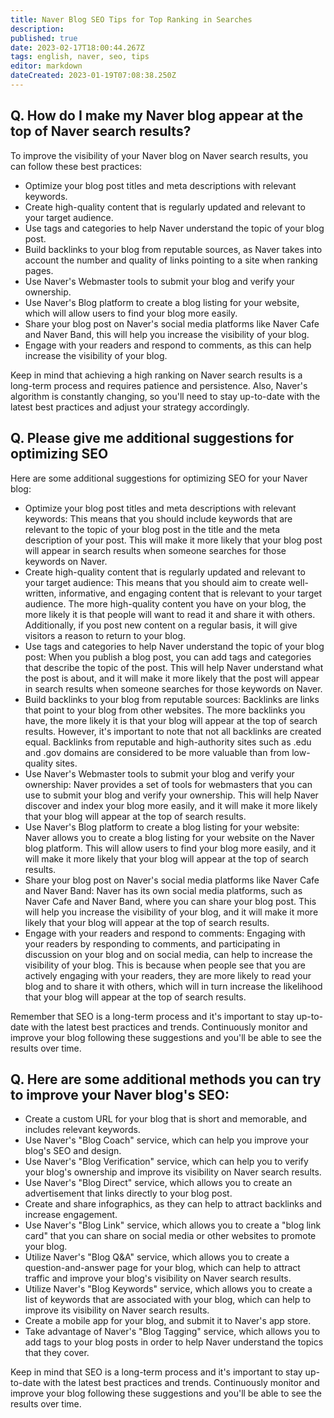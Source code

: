 ```yaml
---
title: Naver Blog SEO Tips for Top Ranking in Searches
description: 
published: true
date: 2023-02-17T18:00:44.267Z
tags: english, naver, seo, tips
editor: markdown
dateCreated: 2023-01-19T07:08:38.250Z
---
```



## Q. How do I make my Naver blog appear at the top of Naver search results?

To improve the visibility of your Naver blog on Naver search results, you can follow these best practices:

- Optimize your blog post titles and meta descriptions with relevant keywords.
- Create high-quality content that is regularly updated and relevant to your target audience.
- Use tags and categories to help Naver understand the topic of your blog post.
- Build backlinks to your blog from reputable sources, as Naver takes into account the number and quality of links pointing to a site when ranking pages.
- Use Naver's Webmaster tools to submit your blog and verify your ownership.
- Use Naver's Blog platform to create a blog listing for your website, which will allow users to find your blog more easily.
- Share your blog post on Naver's social media platforms like Naver Cafe and Naver Band, this will help you increase the visibility of your blog.
- Engage with your readers and respond to comments, as this can help increase the visibility of your blog.

Keep in mind that achieving a high ranking on Naver search results is a long-term process and requires patience and persistence. Also, Naver's algorithm is constantly changing, so you'll need to stay up-to-date with the latest best practices and adjust your strategy accordingly.


## Q. Please give me additional suggestions for optimizing SEO

Here are some additional suggestions for optimizing SEO for your Naver blog:

- Optimize your blog post titles and meta descriptions with relevant keywords: This means that you should include keywords that are relevant to the topic of your blog post in the title and the meta description of your post. This will make it more likely that your blog post will appear in search results when someone searches for those keywords on Naver.
- Create high-quality content that is regularly updated and relevant to your target audience: This means that you should aim to create well-written, informative, and engaging content that is relevant to your target audience. The more high-quality content you have on your blog, the more likely it is that people will want to read it and share it with others. Additionally, if you post new content on a regular basis, it will give visitors a reason to return to your blog.
- Use tags and categories to help Naver understand the topic of your blog post: When you publish a blog post, you can add tags and categories that describe the topic of the post. This will help Naver understand what the post is about, and it will make it more likely that the post will appear in search results when someone searches for those keywords on Naver.
- Build backlinks to your blog from reputable sources: Backlinks are links that point to your blog from other websites. The more backlinks you have, the more likely it is that your blog will appear at the top of search results. However, it's important to note that not all backlinks are created equal. Backlinks from reputable and high-authority sites such as .edu and .gov domains are considered to be more valuable than from low-quality sites.
- Use Naver's Webmaster tools to submit your blog and verify your ownership: Naver provides a set of tools for webmasters that you can use to submit your blog and verify your ownership. This will help Naver discover and index your blog more easily, and it will make it more likely that your blog will appear at the top of search results.
- Use Naver's Blog platform to create a blog listing for your website: Naver allows you to create a blog listing for your website on the Naver blog platform. This will allow users to find your blog more easily, and it will make it more likely that your blog will appear at the top of search results.
- Share your blog post on Naver's social media platforms like Naver Cafe and Naver Band: Naver has its own social media platforms, such as Naver Cafe and Naver Band, where you can share your blog post. This will help you increase the visibility of your blog, and it will make it more likely that your blog will appear at the top of search results.
- Engage with your readers and respond to comments: Engaging with your readers by responding to comments, and participating in discussion on your blog and on social media, can help to increase the visibility of your blog. This is because when people see that you are actively engaging with your readers, they are more likely to read your blog and to share it with others, which will in turn increase the likelihood that your blog will appear at the top of search results.

Remember that SEO is a long-term process and it's important to stay up-to-date with the latest best practices and trends. Continuously monitor and improve your blog following these suggestions and you'll be able to see the results over time.


## Q. Here are some additional methods you can try to improve your Naver blog's SEO:

- Create a custom URL for your blog that is short and memorable, and includes relevant keywords.
- Use Naver's "Blog Coach" service, which can help you improve your blog's SEO and design.
- Use Naver's "Blog Verification" service, which can help you to verify your blog's ownership and improve its visibility on Naver search results.
- Use Naver's "Blog Direct" service, which allows you to create an advertisement that links directly to your blog post.
- Create and share infographics, as they can help to attract backlinks and increase engagement.
- Use Naver's "Blog Link" service, which allows you to create a "blog link card" that you can share on social media or other websites to promote your blog.
- Utilize Naver's "Blog Q&A" service, which allows you to create a question-and-answer page for your blog, which can help to attract traffic and improve your blog's visibility on Naver search results.
- Utilize Naver's "Blog Keywords" service, which allows you to create a list of keywords that are associated with your blog, which can help to improve its visibility on Naver search results.
- Create a mobile app for your blog, and submit it to Naver's app store.
- Take advantage of Naver's "Blog Tagging" service, which allows you to add tags to your blog posts in order to help Naver understand the topics that they cover.

Keep in mind that SEO is a long-term process and it's important to stay up-to-date with the latest best practices and trends. Continuously monitor and improve your blog following these suggestions and you'll be able to see the results over time.
